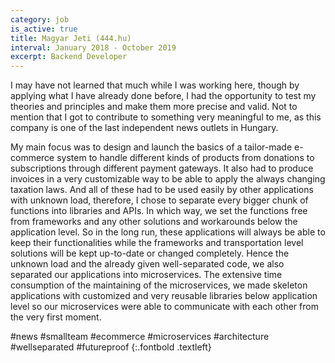 ```yaml
---
category: job
is_active: true
title: Magyar Jeti (444.hu)
interval: January 2018 - October 2019
excerpt: Backend Developer
---
```

I may have not learned that much while I was working here, though by applying what I have already done before, I had the opportunity to test my theories and principles and make them more precise and valid. Not to mention that I got to contribute to something very meaningful to me, as this company is one of the last independent news outlets in Hungary.  

My main focus was to design and launch the basics of a tailor-made e-commerce system to handle different kinds of products from donations to subscriptions through different payment gateways. It also had to produce invoices in a very customizable way to be able to apply the always changing taxation laws. And all of these had to be used easily by other applications with unknown load, therefore, I chose to separate every bigger chunk of functions into libraries and APIs. In which way, we set the functions free from frameworks and any other solutions and workarounds below the application level. So in the long run, these applications will always be able to keep their functionalities while the frameworks and transportation level solutions will be kept up-to-date or changed completely. Hence the unknown load and the already given well-separated code, we also separated our applications into microservices. The extensive time consumption of the maintaining of the microservices, we made skeleton applications with customized and very reusable libraries below application level so our microservices were able to communicate with each other from the very first moment.

#news #smallteam #ecommerce #microservices #architecture #wellseparated #futureproof
{:.fontbold .textleft}
